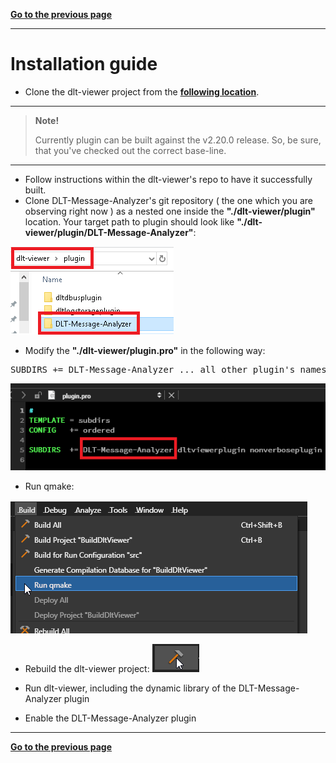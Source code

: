 [**Go to the previous page**](../../README.md)

----

# Installation guide

- Clone the dlt-viewer project from the **[following location]( https://github.com/GENIVI/dlt-viewer )**.

----

> **Note!**
> 
> Currently plugin can be built against the v2.20.0 release. So, be sure, that you've checked out the correct base-line. 

----

- Follow instructions within the dlt-viewer's repo to have it successfully built.
- Clone DLT-Message-Analyzer's git repository ( the one which you are observing right now ) as a nested one inside the **"./dlt-viewer/plugin"** location.
Your target path to plugin should look like **"./dlt-viewer/plugin/DLT-Message-Analyzer"**:

![Screenshot of DLT Message Analyzer plugin location inside the dlt-viewer project](./installation_guide_plugin_location.png)

- Modify the **"./dlt-viewer/plugin.pro"** in the following way:
<pre>SUBDIRS += DLT-Message-Analyzer ... all other plugin's names, which exist in delivery by default ...</pre>

![Screenshot of plugin.pro file's modification](./installation_guide_plugin_pro.png)

- Run qmake:

![Screenshot of "Run qmake" QT's option](./installation_guide_run_qmake.png)

- Rebuild the dlt-viewer project: ![Screenshot of "Build project" QT's option](./installation_guide_build.png)

- Run dlt-viewer, including the dynamic library of the DLT-Message-Analyzer plugin
- Enable the DLT-Message-Analyzer plugin

----

[**Go to the previous page**](../../README.md)